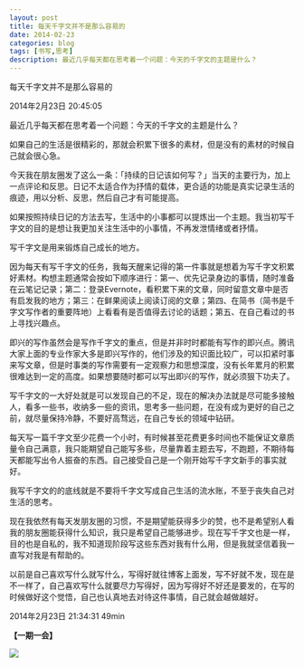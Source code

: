 ```yaml
---
layout: post
title: 每天千字文并不是那么容易的
date: 2014-02-23
categories: blog
tags: [书写,思考]
description: 最近几乎每天都在思考着一个问题：今天的千字文的主题是什么？
---
```




每天千字文并不是那么容易的

2014年2月23日 20:45:05

最近几乎每天都在思考着一个问题：今天的千字文的主题是什么？

如果自己的生活是很精彩的，那就会积累下很多的素材，但是没有的素材的时候自己就会很心急。

今天我在朋友圈发了这么一条：「持续的日记该如何写？」当天的主要行为，加上一点评论和反思。日记不太适合作为抒情的载体，更合适的功能是真实记录生活的痕迹，用以分析、反思，然后自己才有可能提高。

如果按照持续日记的方法去写，生活中的小事都可以提炼出一个主题。我当初写千字文的目的是想让我更加关注生活中的小事情，不再发泄情绪或者抒情。

写千字文是用来锻炼自己成长的地方。

因为每天有写千字文的任务，我每天醒来记得的第一件事就是想着为写千字文积累好素材。构想主题通常会按如下顺序进行：第一、优先记录身边的事情，随时准备在云笔记记录；第二：登录Evernote，看积累下来的文章，同时留意文章中是否有启发我的地方；第三：在鲜果阅读上阅读订阅的文章；第四、在简书（简书是千字文写作者的重要阵地）上看看有是否值得去讨论的话题；第五、在自己看过的书上寻找兴趣点。

即兴的写作虽然会是写作千字文的重点，但是并非时时都能有写作的即兴点。腾讯大家上面的专业作家大多是即兴写作的，他们涉及的知识面比较广，可以扣紧时事来写文章，但是时事类的写作需要有一定观察力和思想深度，没有长年累月的积累很难达到一定的高度。如果想要随时都可以写出即兴的写作，就必须狠下功夫了。

写千字文的一大好处就是可以发现自己的不足，现在的解决办法就是尽可能多接触人，看多一些书，收纳多一些的资讯，思考多一些问题，在没有成为更好的自己之前，就尽量保持冷静，不要好高骛远，在自己专长的领域中钻研。

每天写一篇千字文至少花费一个小时，有时候甚至花费更多时间也不能保证文章质量令自己满意，我只能期望自己能写多些，尽量靠着主题去写，不跑题，不期待每天都能写出令人振奋的东西。自己接受自己是一个刚开始写千字文新手的事实就好。

我写千字文的的底线就是不要将千字文写成自己生活的流水账，不至于丧失自己对生活的思考。

现在我依然有每天发朋友圈的习惯，不是期望能获得多少的赞，也不是希望别人看我的朋友圈能获得什么知识，我只是希望自己能够进步。现在写千字文也是一样，目的也是自私的，我不知道现阶段写这些东西对我有什么用，但是我就坚信着我一直写对我是有帮助的。

以前是自己喜欢写什么就写什么，写得好就往博客上面发，写不好就不发，现在是不一样了，自己喜欢写什么就要尽力写得好，因为写得好不好还是要发的，在写的时候做好这个觉悟，自己也认真地去对待这件事情，自己就会越做越好。

2014年2月23日 21:34:31 49min

**【一期一会】**

![](http://media-cache-ec0.pinimg.com/736x/6e/4f/cd/6e4fcd8c26ea571e17db7d317ff0de67.jpg)
